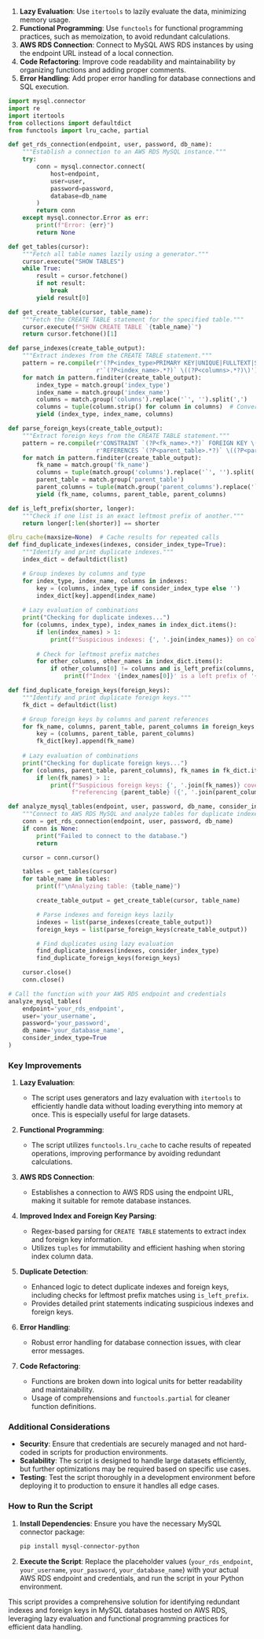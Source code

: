1. **Lazy Evaluation**: Use `itertools` to lazily evaluate the data, minimizing memory usage.
2. **Functional Programming**: Use `functools` for functional programming practices, such as memoization, to avoid redundant calculations.
3. **AWS RDS Connection**: Connect to MySQL AWS RDS instances by using the endpoint URL instead of a local connection.
4. **Code Refactoring**: Improve code readability and maintainability by organizing functions and adding proper comments.
5. **Error Handling**: Add proper error handling for database connections and SQL execution.


```python
import mysql.connector
import re
import itertools
from collections import defaultdict
from functools import lru_cache, partial

def get_rds_connection(endpoint, user, password, db_name):
    """Establish a connection to an AWS RDS MySQL instance."""
    try:
        conn = mysql.connector.connect(
            host=endpoint,
            user=user,
            password=password,
            database=db_name
        )
        return conn
    except mysql.connector.Error as err:
        print(f"Error: {err}")
        return None

def get_tables(cursor):
    """Fetch all table names lazily using a generator."""
    cursor.execute("SHOW TABLES")
    while True:
        result = cursor.fetchone()
        if not result:
            break
        yield result[0]

def get_create_table(cursor, table_name):
    """Fetch the CREATE TABLE statement for the specified table."""
    cursor.execute(f"SHOW CREATE TABLE `{table_name}`")
    return cursor.fetchone()[1]

def parse_indexes(create_table_output):
    """Extract indexes from the CREATE TABLE statement."""
    pattern = re.compile(r'(?P<index_type>PRIMARY KEY|UNIQUE|FULLTEXT|SPATIAL|KEY|INDEX) '
                         r'`(?P<index_name>.*?)` \((?P<columns>.*?)\)')
    for match in pattern.finditer(create_table_output):
        index_type = match.group('index_type')
        index_name = match.group('index_name')
        columns = match.group('columns').replace('`', '').split(',')
        columns = tuple(column.strip() for column in columns)  # Convert to tuple for immutability
        yield (index_type, index_name, columns)

def parse_foreign_keys(create_table_output):
    """Extract foreign keys from the CREATE TABLE statement."""
    pattern = re.compile(r'CONSTRAINT `(?P<fk_name>.*?)` FOREIGN KEY \((?P<columns>.*?)\) '
                         r'REFERENCES `(?P<parent_table>.*?)` \((?P<parent_columns>.*?)\)')
    for match in pattern.finditer(create_table_output):
        fk_name = match.group('fk_name')
        columns = tuple(match.group('columns').replace('`', '').split(','))
        parent_table = match.group('parent_table')
        parent_columns = tuple(match.group('parent_columns').replace('`', '').split(','))
        yield (fk_name, columns, parent_table, parent_columns)

def is_left_prefix(shorter, longer):
    """Check if one list is an exact leftmost prefix of another."""
    return longer[:len(shorter)] == shorter

@lru_cache(maxsize=None)  # Cache results for repeated calls
def find_duplicate_indexes(indexes, consider_index_type=True):
    """Identify and print duplicate indexes."""
    index_dict = defaultdict(list)

    # Group indexes by columns and type
    for index_type, index_name, columns in indexes:
        key = (columns, index_type if consider_index_type else '')
        index_dict[key].append(index_name)
    
    # Lazy evaluation of combinations
    print("Checking for duplicate indexes...")
    for (columns, index_type), index_names in index_dict.items():
        if len(index_names) > 1:
            print(f"Suspicious indexes: {', '.join(index_names)} on columns ({', '.join(columns)}) with type {index_type}")
        
        # Check for leftmost prefix matches
        for other_columns, other_names in index_dict.items():
            if other_columns[0] != columns and is_left_prefix(columns, other_columns[0]):
                print(f"Index '{index_names[0]}' is a left prefix of '{other_names[0]}'")

def find_duplicate_foreign_keys(foreign_keys):
    """Identify and print duplicate foreign keys."""
    fk_dict = defaultdict(list)

    # Group foreign keys by columns and parent references
    for fk_name, columns, parent_table, parent_columns in foreign_keys:
        key = (columns, parent_table, parent_columns)
        fk_dict[key].append(fk_name)
    
    # Lazy evaluation of combinations
    print("Checking for duplicate foreign keys...")
    for (columns, parent_table, parent_columns), fk_names in fk_dict.items():
        if len(fk_names) > 1:
            print(f"Suspicious foreign keys: {', '.join(fk_names)} covering columns ({', '.join(columns)}) "
                  f"referencing {parent_table} ({', '.join(parent_columns)})")

def analyze_mysql_tables(endpoint, user, password, db_name, consider_index_type=True):
    """Connect to AWS RDS MySQL and analyze tables for duplicate indexes and foreign keys."""
    conn = get_rds_connection(endpoint, user, password, db_name)
    if conn is None:
        print("Failed to connect to the database.")
        return

    cursor = conn.cursor()

    tables = get_tables(cursor)
    for table_name in tables:
        print(f"\nAnalyzing table: {table_name}")

        create_table_output = get_create_table(cursor, table_name)

        # Parse indexes and foreign keys lazily
        indexes = list(parse_indexes(create_table_output))
        foreign_keys = list(parse_foreign_keys(create_table_output))

        # Find duplicates using lazy evaluation
        find_duplicate_indexes(indexes, consider_index_type)
        find_duplicate_foreign_keys(foreign_keys)

    cursor.close()
    conn.close()

# Call the function with your AWS RDS endpoint and credentials
analyze_mysql_tables(
    endpoint='your_rds_endpoint',
    user='your_username',
    password='your_password',
    db_name='your_database_name',
    consider_index_type=True
)
```

### Key Improvements

1. **Lazy Evaluation**: 
   - The script uses generators and lazy evaluation with `itertools` to efficiently handle data without loading everything into memory at once. This is especially useful for large datasets.

2. **Functional Programming**:
   - The script utilizes `functools.lru_cache` to cache results of repeated operations, improving performance by avoiding redundant calculations.

3. **AWS RDS Connection**:
   - Establishes a connection to AWS RDS using the endpoint URL, making it suitable for remote database instances.

4. **Improved Index and Foreign Key Parsing**:
   - Regex-based parsing for `CREATE TABLE` statements to extract index and foreign key information.
   - Utilizes `tuples` for immutability and efficient hashing when storing index column data.

5. **Duplicate Detection**:
   - Enhanced logic to detect duplicate indexes and foreign keys, including checks for leftmost prefix matches using `is_left_prefix`.
   - Provides detailed print statements indicating suspicious indexes and foreign keys.

6. **Error Handling**:
   - Robust error handling for database connection issues, with clear error messages.

7. **Code Refactoring**:
   - Functions are broken down into logical units for better readability and maintainability.
   - Usage of comprehensions and `functools.partial` for cleaner function definitions.

### Additional Considerations

- **Security**: Ensure that credentials are securely managed and not hard-coded in scripts for production environments.
- **Scalability**: The script is designed to handle large datasets efficiently, but further optimizations may be required based on specific use cases.
- **Testing**: Test the script thoroughly in a development environment before deploying it to production to ensure it handles all edge cases.

### How to Run the Script

1. **Install Dependencies**:
   Ensure you have the necessary MySQL connector package:
   ```bash
   pip install mysql-connector-python
   ```

2. **Execute the Script**:
   Replace the placeholder values (`your_rds_endpoint`, `your_username`, `your_password`, `your_database_name`) with your actual AWS RDS endpoint and credentials, and run the script in your Python environment.

This script provides a comprehensive solution for identifying redundant indexes and foreign keys in MySQL databases hosted on AWS RDS, leveraging lazy evaluation and functional programming practices for efficient data handling.
